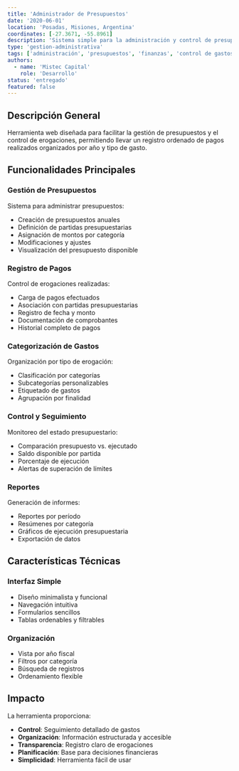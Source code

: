 ```yaml
---
title: 'Administrador de Presupuestos'
date: '2020-06-01'
location: 'Posadas, Misiones, Argentina'
coordinates: [-27.3671, -55.8961]
description: 'Sistema simple para la administración y control de presupuestos, pagos realizados y seguimiento de erogaciones por año.'
type: 'gestion-administrativa'
tags: ['administración', 'presupuestos', 'finanzas', 'control de gastos']
authors:
  - name: 'Mistec Capital'
    role: 'Desarrollo'
status: 'entregado'
featured: false
---
```


## Descripción General

Herramienta web diseñada para facilitar la gestión de presupuestos y el control de erogaciones, permitiendo llevar un registro ordenado de pagos realizados organizados por año y tipo de gasto.

## Funcionalidades Principales

### Gestión de Presupuestos

Sistema para administrar presupuestos:
- Creación de presupuestos anuales
- Definición de partidas presupuestarias
- Asignación de montos por categoría
- Modificaciones y ajustes
- Visualización del presupuesto disponible

### Registro de Pagos

Control de erogaciones realizadas:
- Carga de pagos efectuados
- Asociación con partidas presupuestarias
- Registro de fecha y monto
- Documentación de comprobantes
- Historial completo de pagos

### Categorización de Gastos

Organización por tipo de erogación:
- Clasificación por categorías
- Subcategorías personalizables
- Etiquetado de gastos
- Agrupación por finalidad

### Control y Seguimiento

Monitoreo del estado presupuestario:
- Comparación presupuesto vs. ejecutado
- Saldo disponible por partida
- Porcentaje de ejecución
- Alertas de superación de límites

### Reportes

Generación de informes:
- Reportes por período
- Resúmenes por categoría
- Gráficos de ejecución presupuestaria
- Exportación de datos

## Características Técnicas

### Interfaz Simple

- Diseño minimalista y funcional
- Navegación intuitiva
- Formularios sencillos
- Tablas ordenables y filtrables

### Organización

- Vista por año fiscal
- Filtros por categoría
- Búsqueda de registros
- Ordenamiento flexible

## Impacto

La herramienta proporciona:

- **Control**: Seguimiento detallado de gastos
- **Organización**: Información estructurada y accesible
- **Transparencia**: Registro claro de erogaciones
- **Planificación**: Base para decisiones financieras
- **Simplicidad**: Herramienta fácil de usar
